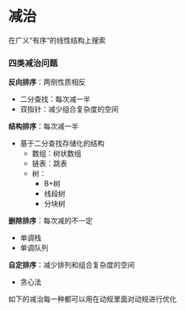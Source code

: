 # 减治

在广义“有序“的线性结构上搜索



### 四类减治问题

**反向排序**：两侧性质相反

- 二分查找：每次减一半
- 双指针：减少组合复杂度的空间

**结构排序**：每次减一半

- 基于二分查找存储化的结构
  - 数组：树状数组
  - 链表：跳表
  - 树：
    - B+树
    - 线段树
    - 分块树

**删除排序**：每次减的不一定

- 单调栈
- 单调队列

**自定排序**：减少排列和组合复杂度的空间

- 贪心法



如下的减治每一种都可以用在动规里面对动规进行优化

